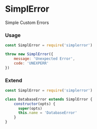 # SimplError

Simple Custom Errors

### Usage

```js
const SimplError = require('simplerror')

throw new SimplError({
    message: 'Unexpected Error',
    code: 'UNEXPERR'
})
```

### Extend 

```js
const SimplError = require('simplerror')

class DatabaseError extends SimplError {
    constructor(opts) {
      super(opts)
      this.name = 'DatabaseError'
    }
}
```
